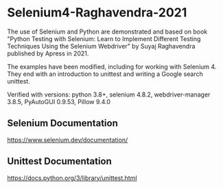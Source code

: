 # Selenium4-Raghavendra-2021

The use of Selenium and Python are demonstrated and based on book "Python Testing with Selenium: Learn to Implement Different Testing Techniques Using the Selenium Webdriver" by Suyaj Raghavendra published by Apress in 2021.

The examples have been modified, including for working with Selenium 4. They end with an introduction to unittest and writing a Google search unittest.

Verified with versions: python 3.8+, selenium 4.8.2, webdriver-manager 3.8.5, PyAutoGUI 0.9.53, Pillow 9.4.0

## Selenium Documentation 

https://www.selenium.dev/documentation/

## Unittest Documentation

https://docs.python.org/3/library/unittest.html
